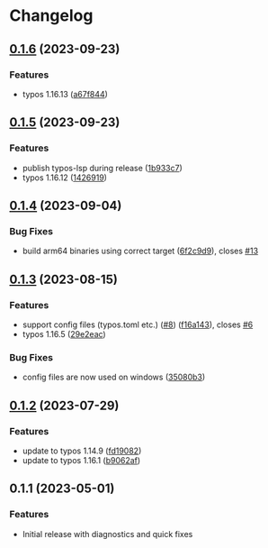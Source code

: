 # Changelog

## [0.1.6](https://github.com/tekumara/typos-vscode/compare/v0.1.5...v0.1.6) (2023-09-23)


### Features

* typos 1.16.13 ([a67f844](https://github.com/tekumara/typos-vscode/commit/a67f844f5d369772dcd1be1d6eba89e607ccbe3e))

## [0.1.5](https://github.com/tekumara/typos-vscode/compare/v0.1.4...v0.1.5) (2023-09-23)


### Features

* publish typos-lsp during release ([1b933c7](https://github.com/tekumara/typos-vscode/commit/1b933c7f9f044330c18fa3ad32976f1b1acc9c87))
* typos 1.16.12 ([1426919](https://github.com/tekumara/typos-vscode/commit/1426919066d94bb36bb0bf292d03504177268669))

## [0.1.4](https://github.com/tekumara/typos-vscode/compare/v0.1.3...v0.1.4) (2023-09-04)


### Bug Fixes

* build arm64 binaries using correct target ([6f2c9d9](https://github.com/tekumara/typos-vscode/commit/6f2c9d9f89c74d5c6b0a8a57f7653550193c54b0)), closes [#13](https://github.com/tekumara/typos-vscode/issues/13)

## [0.1.3](https://github.com/tekumara/typos-vscode/compare/v0.1.2...v0.1.3) (2023-08-15)


### Features

* support config files (typos.toml etc.) ([#8](https://github.com/tekumara/typos-vscode/issues/8)) ([f16a143](https://github.com/tekumara/typos-vscode/commit/f16a143ab660969e2162b8eb2d388f87a041ec59)), closes [#6](https://github.com/tekumara/typos-vscode/issues/6)
* typos 1.16.5 ([29e2eac](https://github.com/tekumara/typos-vscode/commit/29e2eacc78406d648b422c21b6349eaadfa97007))


### Bug Fixes

* config files are now used on windows ([35080b3](https://github.com/tekumara/typos-vscode/commit/35080b374af3674dcc34938fed660333b772a9df))

## [0.1.2](https://github.com/tekumara/typos-vscode/compare/v0.1.1...v0.1.2) (2023-07-29)


### Features

* update to typos 1.14.9 ([fd19082](https://github.com/tekumara/typos-vscode/commit/fd1908284a8ceb101a47f6dd89d4c4168fabfaa1))
* update to typos 1.16.1 ([b9062af](https://github.com/tekumara/typos-vscode/commit/b9062afd338fafb79ea0d67ccb171f90350e10b0))

## 0.1.1 (2023-05-01)


### Features

* Initial release with diagnostics and quick fixes
